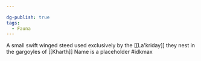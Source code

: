 ```yaml
---
  
dg-publish: true
tags:
  - Fauna
---
```

A small swift winged steed used exclusively by the [[La'kriday]] they nest in the gargoyles of [[Kharth]]
Name is a placeholder #idkmax 